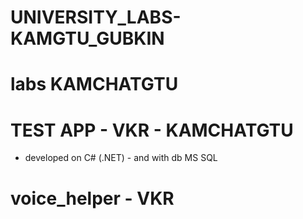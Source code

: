 # UNIVERSITY_LABS-KAMGTU_GUBKIN
# labs KAMCHATGTU
# TEST APP - VKR - KAMCHATGTU
- developed on C# (.NET) - and with db MS SQL
# voice_helper - VKR

